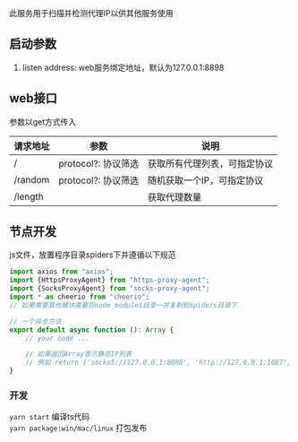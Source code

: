此服务用于扫描并检测代理IP以供其他服务使用

## 启动参数

1. listen address: web服务绑定地址，默认为127.0.0.1:8898

## web接口

参数以get方式传入

| 请求地址 | 参数 | 说明 |
| --- | --- | --- |
| / | protocol?: 协议筛选 | 获取所有代理列表，可指定协议 |
| /random | protocol?: 协议筛选 | 随机获取一个IP，可指定协议 |
| /length | | 获取代理数量 |

## 节点开发

js文件，放置程序目录spiders下并遵循以下规范

```typescript
import axios from "axios";
import {HttpsProxyAgent} from "https-proxy-agent";
import {SocksProxyAgent} from "socks-proxy-agent";
import * as cheerio from "cheerio";
// 如果需要其他模块需要将node_modules目录一并复制到spiders目录下

// 一个异步方法
export default async function (): Array {
    // your code ...

    // 如果返回Array表示静态IP列表
    // 例如 return ['socks5://127.0.0.1:8080', 'http://127.0.0.1:1087', ...];
}
```

### 开发

`yarn start` 编译ts代码  
`yarn package:win/mac/linux` 打包发布
